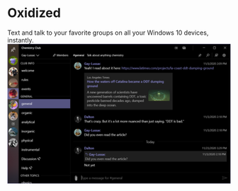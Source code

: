# Oxidized
Text and talk to your favorite groups on all your Windows 10 devices, instantly.
![Screenshot of the app on a PC](https://github.com/BreeceW/Oxidized/blob/main/Screenshot.png?raw=true)
